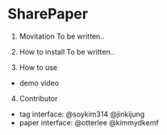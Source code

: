# SharePaper

1. Movitation
To be written..

2. How to install
To be written..

3. How to use
 - demo video
 
4. Contributor
 - tag interface: @soykim314 @jinkijung
 - paper interface: @otterlee @kimmydkemf


